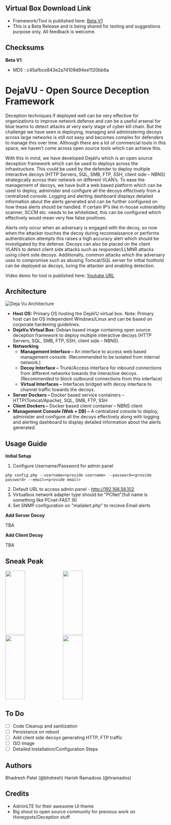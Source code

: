 
## Virtual Box Download Link
- Framework/Tool is published here: [Beta V1](https://drive.google.com/open?id=1P0DZprkG26tw9mYq6zQC26iych_VvuTo)
- This is a Beta Release and is being shared for testing and suggestions purpose only. All feedback is welcome.

## Checksums

**Beta V1**

 - MD5 : c45afbce843e2a74109d94ee1120bb6a

# DejaVU - Open Source Deception Framework

Deception techniques if deployed well can be very effective for organizations to improve network defense and can be a useful arsenal for blue teams to detect attacks at very early stage of cyber kill chain. But the challenge we have seen is deploying, managing and administering decoys across large networks is still not easy and becomes complex for defenders to manage this over time. Although there are a lot of commercial tools in this space, we haven’t come across open source tools which can achieve this.

With this in mind, we have developed DejaVu which is an open source deception framework which can be used to deploys across the infrastructure. This could be used by the defender to deploy multiple interactive decoys (HTTP Servers, SQL, SMB, FTP, SSH, client side – NBNS) strategically across their network on different VLAN’s. To ease the management of decoys, we have built a web based platform which can be used to deploy, administer and configure all the decoys effectively from a centralized console. Logging and alerting dashboard displays detailed information about the alerts generated and can be further configured on how these alerts should be handled. If certain IP’s like in-house vulnerability scanner, SCCM etc. needs to be whitelisted, this can be configured which effectively would mean very few false positives.

Alerts only occur when an adversary is engaged with the decoy, so now when the attacker touches the decoy during reconnaissance or performs authentication attempts this raises a high accuracy alert which should be investigated by the defense. Decoys can also be placed on the client VLAN’s to detect client side attacks such as responder/LLMNR attacks using client side decoys. Additionally, common attacks which the adversary uses to compromise such as abusing Tomcat/SQL server for initial foothold can be deployed as decoys, luring the attacker and enabling detection.

Video demo for tool is published here: [Youtube URL](https://www.youtube.com/channel/UCXN2ueUF_gaahy1FW_OtKaw)

## Architecture
![Deja Vu Architecture](https://github.com/bhdresh/Dejavu/blob/master/DejaVu_Architecture.png)
 - **Host OS:** Primary OS hosting the DejaVU virtual box. Note: Primary   
   host can be OS independent Windows/Linux and can be based on      
   corporate hardening guidelines.
 - **DejaVu Virtual Box:** Debian based image containing open source deception framework to deploy multiple interactive decoys (HTTP Servers, SQL, SMB, FTP, SSH, client side – NBNS).
 - **Networking**
	 - **Management Interface –** An interface to access web based management console. (Recommended to be isolated from internal network.)
	 - **Decoy Interface –** Trunk/Access interface for inbound connections from different networks towards the interactive decoys. (Recommended to block outbound connections from this interface)
	 - **Virtual Interfaces –** Interfaces bridged with decoy interface to channel traffic towards the decoys. 
- **Server Dockers –** Docker based service containers – HTTP(Tomcat/Apache), SQL, SMB, FTP, SSH
- **Client Dockers –** Docker based client container – NBNS client
- **Management Console (Web + DB) –** A centralized console to deploy, administer and configure all the decoys effectively along with logging and alerting dashboard to display detailed information about the alerts generated.

## Usage Guide

**Initial Setup**
 1. Configure Username/Password for admin panel
```
php config.php --username=<provide username> --password=<provide password> --email=<provide email>
```
2. Default URL to access admin panel - http://192.168.56.102
3. Virtualbox network adapter type should be "PCNet"(full name is something like PCnet-FAST III)
4. Set SNMP configuration on "mailalert.php" to recieve Email alerts

**Add Server Decoy**

TBA

**Add Client Decoy**

TBA

## Sneak Peak

<img src="https://github.com/bhdresh/Dejavu/blob/master/login.png" width="35%" height="200px"> <img src="https://github.com/bhdresh/Dejavu/blob/master/addServerDecoy.png" width="35%" height="200px"> <img src="https://github.com/bhdresh/Dejavu/blob/master/alertDashboard.png" width="35%" height="200px">
<img src="https://github.com/bhdresh/Dejavu/blob/master/modiyAlert.png" width="35%" height="200px">

## To Do
- [ ] Code Cleanup and sanitization
- [ ] Persistance on reboot
- [ ] Add client side decoys generating HTTP, FTP traffic
- [ ] ISO image   
- [ ] Detailed Installation/Configuration Steps

## Authors
Bhadresh Patel (@bhdresh)
Harish Ramadoss (@hramados)

## Credits

 - AdminLTE for their awesome UI theme
 - Big shout to open source community for previous work on Honeypots/Deception stuff
